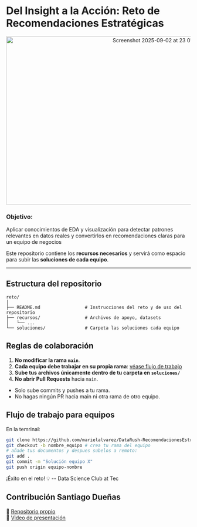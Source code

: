# Del Insight a la Acción: Reto de Recomendaciones Estratégicas

<p align="center">
  <img width="804" height="458" alt="Screenshot 2025-09-02 at 23 01 20"
       src="https://github.com/user-attachments/assets/1a11c88d-c61c-4355-8ad7-ec95257e0e35" />
</p>

### Objetivo:
Aplicar conocimientos de EDA y visualización para detectar patrones relevantes en datos
reales y convertirlos en recomendaciones claras para un equipo de negocios

Este repositorio contiene los **recursos necesarios** y servirá como espacio para subir las **soluciones de cada equipo**.

---

## Estructura del repositorio
```
reto/
│
├── README.md                 # Instrucciones del reto y de uso del repositorio
├── recursos/                 # Archivos de apoyo, datasets
│   └── ...
└── soluciones/               # Carpeta las soluciones cada equipo
```

## Reglas de colaboración

1. **No modificar la rama `main`**.  
2. **Cada equipo debe trabajar en su propia rama**: [véase flujo de trabajo](#flujo-de-trabajo-para-equipos)
3. **Sube tus archivos únicamente dentro de tu carpeta en `soluciones/`**
4. **No abrir Pull Requests** hacia `main`.  
- Solo sube commits y pushes a tu rama.  
- No hagas ningún PR hacia main ni otra rama de otro equipo.

## Flujo de trabajo para equipos

En la temrinal:
```bash
git clone https://github.com/marielalvarez/DataRush-RecomendacionesEstrategicas # clona el repositorio
git checkout -b nombre_equipo # crea tu rama del equipo
# añade tus documentos y despues subelos a remoto:
git add .
git commit -m "Solución equipo X"
git push origin equipo-nombre

```

¡Éxito en el reto! 💡
-- Data Science Club at Tec




## Contribución Santiago Dueñas

🔗 [Repositorio propio](https://github.com/sduenas05/Datarush)  
🎥 [Video de presentación](https://www.youtube.com/watch?v=tSGqRWKMByc)
